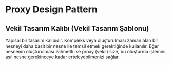 # Proxy Design Pattern
## Vekil Tasarım Kalıbı (Vekil Tasarım Şablonu)

Yapısal bir tasarım kalıbıdır. Kompleks veya oluşturulması zaman alan bir nesneyi daha basit bir nesne ile temsil etmek gerektiğinde kullanılır. Eğer nesnenin oluşturulması zahmetli ise proxy (vekil) size, bu oluşturma işlemini, asıl nesne gerekinceye kadar erteleyebilmenizi sağlar.